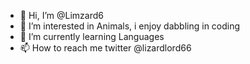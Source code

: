 - 👋 Hi, I’m @Limzard6
- 👀 I’m interested in Animals, i enjoy dabbling in coding
- 🌱 I’m currently learning Languages
- 📫 How to reach me twitter @lizardlord66

<!---
Limzard6/Limzard6 is a ✨ special ✨ repository because its `README.md` (this file) appears on your GitHub profile.
You can click the Preview link to take a look at your changes.
--->
